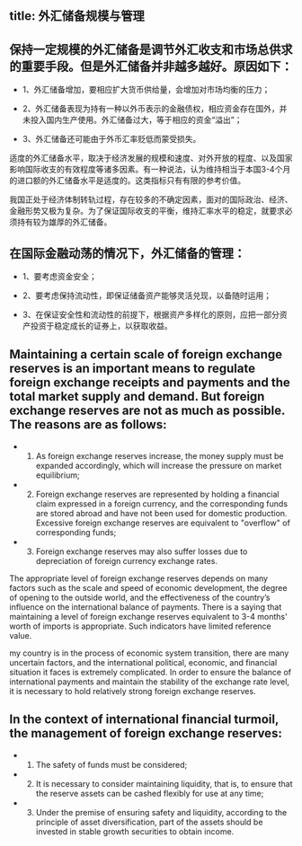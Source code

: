 title: 外汇储备规模与管理
------------------------------------
<!-- zh-CN:+ -->

## 保持一定规模的外汇储备是调节外汇收支和市场总供求的重要手段。但是外汇储备并非越多越好。原因如下：

* 1、外汇储备增加，要相应扩大货币供给量，会增加对市场均衡的压力；

* 2、外汇储备表现为持有一种以外币表示的金融债权，相应资金存在国外，并未投入国内生产使用。外汇储备过大，等于相应的资金“溢出”；

* 3、外汇储备还可能由于外币汇率贬低而蒙受损失。

适度的外汇储备水平，取决于经济发展的规模和速度、对外开放的程度、以及国家影响国际收支的有效程度等诸多因素。有一种说法，认为维持相当于本国3-4个月的进口额的外汇储备水平是适度的。这类指标只有有限的参考价值。

我国正处于经济体制转轨过程，存在较多的不确定因素，面对的国际政治、经济、金融形势又极为复杂。为了保证国际收支的平衡，维持汇率水平的稳定，就要求必须持有较为雄厚的外汇储备。

## 在国际金融动荡的情况下，外汇储备的管理：

* 1、要考虑资金安全；

* 2、要考虑保持流动性，即保证储备资产能够灵活兑现，以备随时运用；

* 3、在保证安全性和流动性的前提下，根据资产多样化的原则，应把一部分资产投资于稳定成长的证券上，以获取收益。

<!-- zh-CN:- -->

<!-- en-US:+ -->
## Maintaining a certain scale of foreign exchange reserves is an important means to regulate foreign exchange receipts and payments and the total market supply and demand. But foreign exchange reserves are not as much as possible. The reasons are as follows:

* 1. As foreign exchange reserves increase, the money supply must be expanded accordingly, which will increase the pressure on market equilibrium;

* 2. Foreign exchange reserves are represented by holding a financial claim expressed in a foreign currency, and the corresponding funds are stored abroad and have not been used for domestic production. Excessive foreign exchange reserves are equivalent to "overflow" of corresponding funds;

* 3. Foreign exchange reserves may also suffer losses due to depreciation of foreign currency exchange rates.

The appropriate level of foreign exchange reserves depends on many factors such as the scale and speed of economic development, the degree of opening to the outside world, and the effectiveness of the country’s influence on the international balance of payments. There is a saying that maintaining a level of foreign exchange reserves equivalent to 3-4 months' worth of imports is appropriate. Such indicators have limited reference value.

my country is in the process of economic system transition, there are many uncertain factors, and the international political, economic, and financial situation it faces is extremely complicated. In order to ensure the balance of international payments and maintain the stability of the exchange rate level, it is necessary to hold relatively strong foreign exchange reserves.

## In the context of international financial turmoil, the management of foreign exchange reserves:

* 1. The safety of funds must be considered;

* 2. It is necessary to consider maintaining liquidity, that is, to ensure that the reserve assets can be cashed flexibly for use at any time;

* 3. Under the premise of ensuring safety and liquidity, according to the principle of asset diversification, part of the assets should be invested in stable growth securities to obtain income.
<!-- en-US:- -->